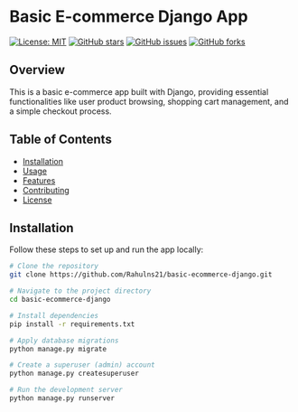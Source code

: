 # Basic E-commerce Django App

[![License: MIT](https://img.shields.io/badge/License-MIT-yellow.svg)](https://opensource.org/licenses/MIT)
[![GitHub stars](https://img.shields.io/github/stars/Rahulns21/basic-ecommerce-django.svg)](https://github.com/Rahulns21/basic-ecommerce-django/stargazers)
[![GitHub issues](https://img.shields.io/github/issues/Rahulns21/basic-ecommerce-django.svg)](https://github.com/Rahulns21/basic-ecommerce-django/issues)
[![GitHub forks](https://img.shields.io/github/forks/Rahulns21/basic-ecommerce-django.svg)](https://github.com/Rahulns21/basic-ecommerce-django/network)

## Overview

This is a basic e-commerce app built with Django, providing essential functionalities like user product browsing, shopping cart management, and a simple checkout process.

## Table of Contents

- [Installation](#installation)
- [Usage](#usage)
- [Features](#features)
- [Contributing](#contributing)
- [License](#license)

## Installation

Follow these steps to set up and run the app locally:

```bash
# Clone the repository
git clone https://github.com/Rahulns21/basic-ecommerce-django.git

# Navigate to the project directory
cd basic-ecommerce-django

# Install dependencies
pip install -r requirements.txt

# Apply database migrations
python manage.py migrate

# Create a superuser (admin) account
python manage.py createsuperuser

# Run the development server
python manage.py runserver
